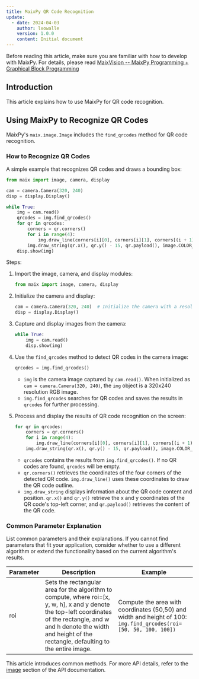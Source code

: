 ```yaml
---
title: MaixPy QR Code Recognition
update:
  - date: 2024-04-03
    author: lxowalle
    version: 1.0.0
    content: Initial document
---
```


Before reading this article, make sure you are familiar with how to develop with MaixPy. For details, please read [MaixVision -- MaixPy Programming + Graphical Block Programming](../basic/maixvision.md)

## Introduction

This article explains how to use MaixPy for QR code recognition.

## Using MaixPy to Recognize QR Codes

MaixPy's `maix.image.Image` includes the `find_qrcodes` method for QR code recognition.

### How to Recognize QR Codes

A simple example that recognizes QR codes and draws a bounding box:

```python
from maix import image, camera, display

cam = camera.Camera(320, 240)
disp = display.Display()

while True:
    img = cam.read()
    qrcodes = img.find_qrcodes()
    for qr in qrcodes:
        corners = qr.corners()
        for i in range(4):
            img.draw_line(corners[i][0], corners[i][1], corners[(i + 1) % 4][0], corners[(i + 1) % 4][1], image.COLOR_RED)
        img.draw_string(qr.x(), qr.y() - 15, qr.payload(), image.COLOR_RED)
    disp.show(img)
```

Steps:

1. Import the image, camera, and display modules:

   ```python
   from maix import image, camera, display
   ```

2. Initialize the camera and display:

   ```python
   cam = camera.Camera(320, 240)  # Initialize the camera with a resolution of 320x240 in RGB format
   disp = display.Display()
   ```

3. Capture and display images from the camera:

   ```python
   while True:
       img = cam.read()
       disp.show(img)
   ```

4. Use the `find_qrcodes` method to detect QR codes in the camera image:

   ```python
   qrcodes = img.find_qrcodes()
   ```

   - `img` is the camera image captured by `cam.read()`. When initialized as `cam = camera.Camera(320, 240)`, the `img` object is a 320x240 resolution RGB image.
   - `img.find_qrcodes` searches for QR codes and saves the results in `qrcodes` for further processing.

5. Process and display the results of QR code recognition on the screen:

   ```python
   for qr in qrcodes:
       corners = qr.corners()
       for i in range(4):
           img.draw_line(corners[i][0], corners[i][1], corners[(i + 1) % 4][0], corners[(i + 1) % 4][1], image.COLOR_RED)
       img.draw_string(qr.x(), qr.y() - 15, qr.payload(), image.COLOR_RED)
   ```

   - `qrcodes` contains the results from `img.find_qrcodes()`. If no QR codes are found, `qrcodes` will be empty.
   - `qr.corners()` retrieves the coordinates of the four corners of the detected QR code. `img.draw_line()` uses these coordinates to draw the QR code outline.
   - `img.draw_string` displays information about the QR code content and position. `qr.x()` and `qr.y()` retrieve the x and y coordinates of the QR code's top-left corner, and `qr.payload()` retrieves the content of the QR code.

### Common Parameter Explanation

List common parameters and their explanations. If you cannot find parameters that fit your application, consider whether to use a different algorithm or extend the functionality based on the current algorithm's results.

| Parameter | Description                                                  | Example                                                      |
| --------- | ------------------------------------------------------------ | ------------------------------------------------------------ |
| roi       | Sets the rectangular area for the algorithm to compute, where roi=[x, y, w, h], x and y denote the top-left coordinates of the rectangle, and w and h denote the width and height of the rectangle, defaulting to the entire image. | Compute the area with coordinates (50,50) and width and height of 100:<br />`img.find_qrcodes(roi=[50, 50, 100, 100])` |

This article introduces common methods. For more API details, refer to the [image](../../../api/maix/image.md) section of the API documentation.
